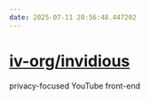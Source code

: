 ```yaml
---
date: 2025-07-11 20:56:48.447202
---
```


# [iv-org/invidious](https://github.com/iv-org/invidious)

privacy-focused YouTube front-end